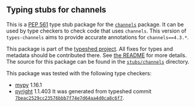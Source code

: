## Typing stubs for channels

This is a [PEP 561](https://peps.python.org/pep-0561/) type stub package for
the [`channels`](https://github.com/django/channels) package. It can be used by type checkers
to check code that uses `channels`. This version of
`types-channels` aims to provide accurate annotations for
`channels==4.3.*`.

This package is part of the [typeshed project](https://github.com/python/typeshed).
All fixes for types and metadata should be contributed there.
See [the README](https://github.com/python/typeshed/blob/main/README.md)
for more details. The source for this package can be found in the
[`stubs/channels`](https://github.com/python/typeshed/tree/main/stubs/channels)
directory.

This package was tested with the following type checkers:
* [mypy](https://github.com/python/mypy/) 1.16.1
* [pyright](https://github.com/microsoft/pyright) 1.1.403
It was generated from typeshed commit
[`7beac2529cc23576bbb7f74e7d64aa4d0ca8c6f7`](https://github.com/python/typeshed/commit/7beac2529cc23576bbb7f74e7d64aa4d0ca8c6f7).